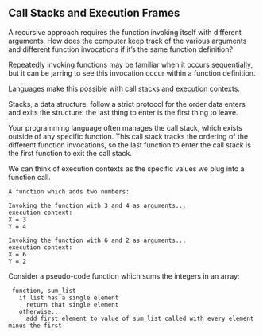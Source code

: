 ## Call Stacks and Execution Frames

A recursive approach requires the function invoking itself with different arguments. How does the computer keep track of the various arguments and different function invocations if it’s the same function definition?

Repeatedly invoking functions may be familiar when it occurs sequentially, but it can be jarring to see this invocation occur within a function definition.

Languages make this possible with call stacks and execution contexts.

Stacks, a data structure, follow a strict protocol
for the order data enters and exits the structure: the last thing to enter is the first thing to leave.

Your programming language often manages the call stack, which exists outside of any specific function. This call stack tracks the ordering of the different function invocations, so the last function to enter the call stack is the first function to exit the call stack.

We can think of execution contexts as the specific values we plug into a function call.

```
A function which adds two numbers:

Invoking the function with 3 and 4 as arguments...
execution context:
X = 3
Y = 4

Invoking the function with 6 and 2 as arguments...
execution context:
X = 6
Y = 2

```

Consider a pseudo-code function which sums the integers in an array:

```
 function, sum_list
   if list has a single element
     return that single element
   otherwise...
     add first element to value of sum_list called with every element minus the first

```

